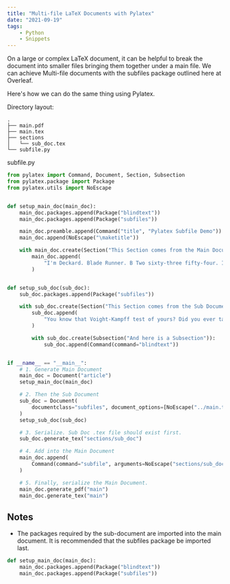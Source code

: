 ```yaml
---
title: "Multi-file LaTeX Documents with Pylatex"
date: "2021-09-19"
tags:
    - Python
    - Snippets
---
```


On a large or complex LaTeX document, it can be helpful to break the document into smaller files bringing them together under a main file. We can achieve Multi-file documents with the subfiles package outlined here at Overleaf.

Here's how we can do the same thing using Pylatex.

Directory layout:

```
.
├── main.pdf
├── main.tex
├── sections
│   └── sub_doc.tex
└── subfile.py
```

<div class="code-filename">subfile.py</div>

```python
from pylatex import Command, Document, Section, Subsection
from pylatex.package import Package
from pylatex.utils import NoEscape


def setup_main_doc(main_doc):
    main_doc.packages.append(Package("blindtext"))
    main_doc.packages.append(Package("subfiles"))

    main_doc.preamble.append(Command("title", "Pylatex Subfile Demo"))
    main_doc.append(NoEscape("\maketitle"))

    with main_doc.create(Section("This Section comes from the Main Document")):
        main_doc.append(
            "I'm Deckard. Blade Runner. B Two sixty-three fifty-four. I'm filed and monitored."
        )


def setup_sub_doc(sub_doc):
    sub_doc.packages.append(Package("subfiles"))

    with sub_doc.create(Section("This Section comes from the Sub Document")):
        sub_doc.append(
            "You know that Voight-Kampff test of yours? Did you ever take that test yourself?"
        )

        with sub_doc.create(Subsection("And here is a Subsection")):
            sub_doc.append(Command(command="blindtext"))


if __name__ == "__main__":
    # 1. Generate Main Document
    main_doc = Document("article")
    setup_main_doc(main_doc)

    # 2. Then the Sub Document
    sub_doc = Document(
        documentclass="subfiles", document_options=[NoEscape("../main.tex")]
    )
    setup_sub_doc(sub_doc)

    # 3. Serialize. Sub Doc .tex file should exist first.
    sub_doc.generate_tex("sections/sub_doc")

    # 4. Add into the Main Document
    main_doc.append(
        Command(command="subfile", arguments=NoEscape("sections/sub_doc.tex"))
    )

    # 5. Finally, serialize the Main Document.
    main_doc.generate_pdf("main")
    main_doc.generate_tex("main")

```

## Notes

* The packages required by the sub-document are imported into the main document. It is recommended that the subfiles package be imported last.

```python
def setup_main_doc(main_doc):
    main_doc.packages.append(Package("blindtext"))
    main_doc.packages.append(Package("subfiles"))
```